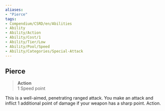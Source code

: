 ```yaml
---
aliases:
- "Pierce"
tags:
- Compendium/CSRD/en/Abilities
- Ability
- Ability/Action
- Ability/Cost/1
- Ability/Tier/Low
- Ability/Pool/Speed
- Ability/Categories/Special-Attack
---
```


  
## Pierce  
>**Action**  
>1 Speed point
  
This is a well-aimed, penetrating ranged attack. You make an attack and inflict 1 additional point of damage if your weapon has a sharp point. Action.